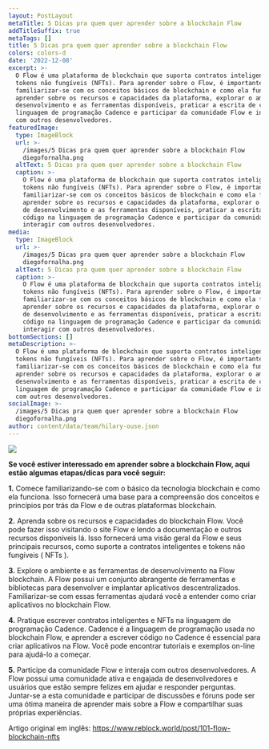 ```yaml
---
layout: PostLayout
metaTitle: 5 Dicas pra quem quer aprender sobre a blockchain Flow
addTitleSuffix: true
metaTags: []
title: 5 Dicas pra quem quer aprender sobre a blockchain Flow
colors: colors-d
date: '2022-12-08'
excerpt: >-
  O Flow é uma plataforma de blockchain que suporta contratos inteligentes e
  tokens não fungíveis (NFTs). Para aprender sobre o Flow, é importante
  familiarizar-se com os conceitos básicos de blockchain e como ela funciona,
  aprender sobre os recursos e capacidades da plataforma, explorar o ambiente de
  desenvolvimento e as ferramentas disponíveis, praticar a escrita de código na
  linguagem de programação Cadence e participar da comunidade Flow e interagir
  com outros desenvolvedores.
featuredImage:
  type: ImageBlock
  url: >-
    /images/5 Dicas pra quem quer aprender sobre a blockchain Flow
    diegofornalha.png
  altText: 5 Dicas pra quem quer aprender sobre a blockchain Flow
  caption: >-
    O Flow é uma plataforma de blockchain que suporta contratos inteligentes e
    tokens não fungíveis (NFTs). Para aprender sobre o Flow, é importante
    familiarizar-se com os conceitos básicos de blockchain e como ela funciona,
    aprender sobre os recursos e capacidades da plataforma, explorar o ambiente
    de desenvolvimento e as ferramentas disponíveis, praticar a escrita de
    código na linguagem de programação Cadence e participar da comunidade Flow e
    interagir com outros desenvolvedores.
media:
  type: ImageBlock
  url: >-
    /images/5 Dicas pra quem quer aprender sobre a blockchain Flow
    diegofornalha.png
  altText: 5 Dicas pra quem quer aprender sobre a blockchain Flow
  caption: >-
    O Flow é uma plataforma de blockchain que suporta contratos inteligentes e
    tokens não fungíveis (NFTs). Para aprender sobre o Flow, é importante
    familiarizar-se com os conceitos básicos de blockchain e como ela funciona,
    aprender sobre os recursos e capacidades da plataforma, explorar o ambiente
    de desenvolvimento e as ferramentas disponíveis, praticar a escrita de
    código na linguagem de programação Cadence e participar da comunidade Flow e
    interagir com outros desenvolvedores.
bottomSections: []
metaDescription: >-
  O Flow é uma plataforma de blockchain que suporta contratos inteligentes e
  tokens não fungíveis (NFTs). Para aprender sobre o Flow, é importante
  familiarizar-se com os conceitos básicos de blockchain e como ela funciona,
  aprender sobre os recursos e capacidades da plataforma, explorar o ambiente de
  desenvolvimento e as ferramentas disponíveis, praticar a escrita de código na
  linguagem de programação Cadence e participar da comunidade Flow e interagir
  com outros desenvolvedores.
socialImage: >-
  /images/5 Dicas pra quem quer aprender sobre a blockchain Flow
  diegofornalha.png
author: content/data/team/hilary-ouse.json
---
```

[![](https://static.wixstatic.com/media/704318ee9be94acabf28919a734951b8.jpg/v1/fill/w\_740%2Ch\_494%2Cal_c%2Cq\_85%2Cusm\_0.66\_1.00\_0.01%2Cenc_auto/704318ee9be94acabf28919a734951b8.jpg)](https://static.wixstatic.com/media/704318ee9be94acabf28919a734951b8.jpg/v1/fill/w\_740%2Ch\_494%2Cal_c%2Cq\_85%2Cusm\_0.66\_1.00\_0.01%2Cenc_auto/704318ee9be94acabf28919a734951b8.jpg)

**Se você estiver interessado em aprender sobre a blockchain Flow, aqui estão algumas etapas/dicas para você seguir:**

**1.** Comece familiarizando-se com o básico da tecnologia blockchain e como ela funciona. Isso fornecerá uma base para a compreensão dos conceitos e princípios por trás da Flow e de outras plataformas blockchain.

**2.** Aprenda sobre os recursos e capacidades do blockchain Flow. Você pode fazer isso visitando o site Flow e lendo a documentação e outros recursos disponíveis lá. Isso fornecerá uma visão geral da Flow e seus principais recursos, como suporte a contratos inteligentes e tokens não fungíveis ( NFTs ).

**3.** Explore o ambiente e as ferramentas de desenvolvimento na Flow blockchain. A Flow possui um conjunto abrangente de ferramentas e bibliotecas para desenvolver e implantar aplicativos descentralizados. Familiarizar-se com essas ferramentas ajudará você a entender como criar aplicativos no blockchain Flow.

**4.** Pratique escrever contratos inteligentes e NFTs na linguagem de programação Cadence. Cadence é a linguagem de programação usada no blockchain Flow, e aprender a escrever código no Cadence é essencial para criar aplicativos na Flow. Você pode encontrar tutoriais e exemplos on-line para ajudá-lo a começar.

**5.** Participe da comunidade Flow e interaja com outros desenvolvedores. A Flow possui uma comunidade ativa e engajada de desenvolvedores e usuários que estão sempre felizes em ajudar e responder perguntas. Juntar-se a esta comunidade e participar de discussões e fóruns pode ser uma ótima maneira de aprender mais sobre a Flow e compartilhar suas próprias experiências.

Artigo original em inglês:
<https://www.reblock.world/post/101-flow-blockchain-nfts>

